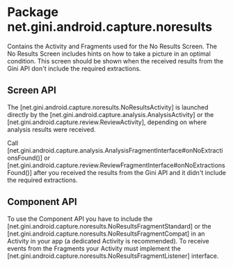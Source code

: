 # Package net.gini.android.capture.noresults

Contains the Activity and Fragments used for the No Results Screen. The No Results Screen includes hints on how to take a picture in an
optimal condition. This screen should be shown when the received results from the Gini API don't include the required extractions.

## Screen API

The [net.gini.android.capture.noresults.NoResultsActivity] is launched directly by the [net.gini.android.capture.analysis.AnalysisActivity] or
the [net.gini.android.capture.review.ReviewActivity], depending on where analysis results were received.

Call [net.gini.android.capture.analysis.AnalysisFragmentInterface#onNoExtractionsFound()] or
[net.gini.android.capture.review.ReviewFragmentInterface#onNoExtractionsFound()] after you received the results from the Gini API and it
didn't include the required extractions.

## Component API

To use the Component API you have to include the [net.gini.android.capture.noresults.NoResultsFragmentStandard] or the
[net.gini.android.capture.noresults.NoResultsFragmentCompat] in an Activity in your app (a dedicated Activity is recommended). To receive
events from the Fragments your Activity must implement the [net.gini.android.capture.noresults.NoResultsFragmentListener] interface.


